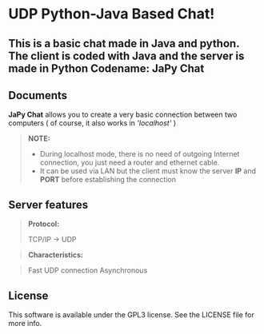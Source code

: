 UDP Python-Java Based Chat!
=====================


This is a basic chat made in **Java** and python. The client is coded with Java and the server is made in **Python**
Codename: **JaPy Chat**
----------
Documents
---------

**JaPy Chat** allows you to create a very basic connection between two computers ( of course, it also works in <i>'localhost'</i> )

> **NOTE:**
> 
> - During localhost mode, there is no need of outgoing Internet connection, you just need a router and ethernet cable.
> - It can be used via LAN but the client must know the server **IP** and **PORT** before establishing the connection

## Server features

> **Protocol:**
> 
> TCP/IP -> UDP

> **Characteristics:**

> Fast UDP connection
> Asynchronous

## License
This software is available under the GPL3 license. See the LICENSE file for more info.

